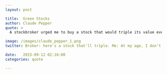 ```yaml
---
layout: post

title:  Green Stocks
author: Claude Pepper
quote: > 
  A stockbroker urged me to buy a stock that would triple its value every year. I told him, "At my age, I don't even buy green bananas."

image: /images/claude_pepper_1.png
twitter: Broker: here's a stock that'll triple. Me: At my age, I don't even buy green bananas. Claude Pepper http://quotes.stockflare.com/

date:   2015-09-12 02:16:00
categories: quote

---
```


